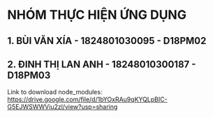 # NHÓM THỰC HIỆN ỨNG DỤNG

## 1. BÙI VĂN XÍA - 1824801030095 - D18PM02
## 2. ĐINH THỊ LAN ANH - 18248010300187 - D18PM03

Link to download node_modules: https://drive.google.com/file/d/1bYOxRAu9qKYQLpBIC-G5EJWSWWViu2zl/view?usp=sharing

